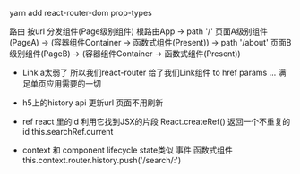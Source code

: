 yarn add react-router-dom prop-types

路由
按url 分发组件(Page级别组件)
根路由App
  -> path '/' 页面A级别组件(PageA) -> (容器组件Container -> 函数式组件(Present))
  -> path '/about' 页面B级别组件(PageB) -> (容器组件Container -> 函数式组件(Present))

- Link
  a太弱了 所以我们react-router 给了我们Link组件
  to href params ... 满足单页应用需要的一切

- h5上的history api 更新url 页面不用刷新
- ref react 里的id 利用它找到JSX的片段
  React.createRef() 返回一个不重复的id
  this.searchRef.current
- context 和 component lifecycle state类似 事件 函数式组件
  this.context.router.history.push('/search/:')